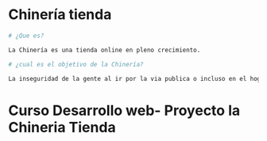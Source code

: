 # Chinería tienda

```bash
# ¿Que es?

La Chinería es una tienda online en pleno crecimiento.

# ¿cual es el objetivo de la Chinería?

La inseguridad de la gente al ir por la via publica o incluso en el hogar, lamentablemente, va aumentando y la necesidad de sentirse seguro tambien, es por esto que la chinería ofrece productos de defensa personal a un bajo costo pero con una gran eficacia. 
```


# Curso Desarrollo web- Proyecto la Chineria Tienda

```python

```

